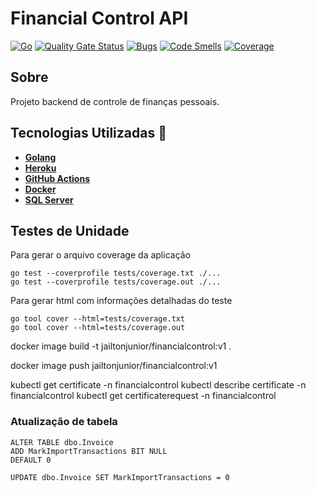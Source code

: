 # Financial Control API

[![Go](https://github.com/JailtonJunior94/financialcontrol-api/actions/workflows/ci-cd.yml/badge.svg)](https://github.com/JailtonJunior94/financialcontrol-api/actions/workflows/ci-cd.yml)
[![Quality Gate Status](https://sonarcloud.io/api/project_badges/measure?project=JailtonJunior94_financialcontrol-api&metric=alert_status)](https://sonarcloud.io/dashboard?id=JailtonJunior94_financialcontrol-api)
[![Bugs](https://sonarcloud.io/api/project_badges/measure?project=JailtonJunior94_financialcontrol-api&metric=bugs)](https://sonarcloud.io/dashboard?id=JailtonJunior94_financialcontrol-api)
[![Code Smells](https://sonarcloud.io/api/project_badges/measure?project=JailtonJunior94_financialcontrol-api&metric=code_smells)](https://sonarcloud.io/dashboard?id=JailtonJunior94_financialcontrol-api)
[![Coverage](https://sonarcloud.io/api/project_badges/measure?project=JailtonJunior94_financialcontrol-api&metric=coverage)](https://sonarcloud.io/dashboard?id=JailtonJunior94_financialcontrol-api)

## Sobre
Projeto backend de controle de finanças pessoais.

## Tecnologias Utilizadas 🚀
* **[Golang](https://golang.org/)**
* **[Heroku](https://dashboard.heroku.com/)**
* **[GitHub Actions](https://docs.github.com/pt/actions)**
* **[Docker](https://www.docker.com/)**
* **[SQL Server](https://www.microsoft.com/pt-br/sql-server/sql-server-2019)**

## Testes de Unidade
Para gerar o arquivo coverage da aplicação
```
go test --coverprofile tests/coverage.txt ./...
go test --coverprofile tests/coverage.out ./...
```
Para gerar html com informações detalhadas do teste
```
go tool cover --html=tests/coverage.txt
go tool cover --html=tests/coverage.out
```

docker image build -t jailtonjunior/financialcontrol:v1 .

docker image push jailtonjunior/financialcontrol:v1

kubectl get certificate -n financialcontrol
kubectl describe certificate -n financialcontrol
kubectl get certificaterequest -n financialcontrol

### Atualização de tabela 
```
ALTER TABLE dbo.Invoice 
ADD MarkImportTransactions BIT NULL
DEFAULT 0

UPDATE dbo.Invoice SET MarkImportTransactions = 0
```